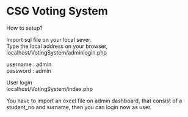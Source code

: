 <h1>CSG Voting System</h1>

How to setup?

Import sql file on your local sever. <br>
Type the local address on your browser, localhost/VotingSystem/adminlogin.php

username : admin <br>
password : admin


User login <br>
    localhost/VotingSystem/index.php <br>

You have to import an excel file on admin dashboard, that consist of a student_no and surname, then 
you can login now as user.